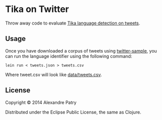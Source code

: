 # Tika on Twitter

Throw away code to evaluate
[Tika language detection on tweets](http://textjuicer.com/blog/2014/02/27/evaluating-tika-language-detection-on-tweets/).

## Usage

Once you have downloaded a corpus of tweets using
[twitter-sample](https://github.com/apatry/twitter-sampler), you can
run the language identifier using the following command:

```
lein run < tweets.json > tweets.csv
```

Where tweet.csv will look like [data/tweets.csv](data/tweets-sample.csv).

## License

Copyright © 2014 Alexandre Patry

Distributed under the Eclipse Public License, the same as Clojure.
